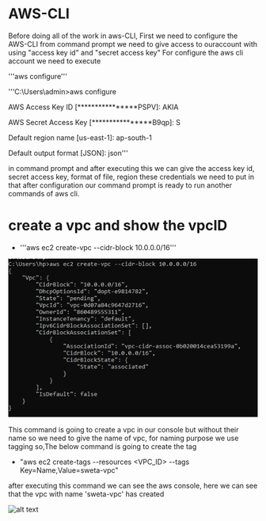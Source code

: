 # AWS-CLI
Before doing all of the work in aws-CLI, First we need to configure the AWS-CLI from command prompt we need to give access to ouraccount with using "access key id" and "secret access key"
For configure the aws cli account we need to execute 

'''aws configure''' 

'''C:\Users\admin>aws configure

AWS Access Key ID [****************PSPV]: AKIA

AWS Secret Access Key [****************B9qp]: S

Default region name [us-east-1]: ap-south-1

Default output format [JSON]: json'''


in command prompt and after executing this we can give the access key id, secret access key, format of file, region these credentials we need to put in that after configuration our command prompt is ready to run another commands of aws cli.
# create a vpc and show the vpcID
- '''aws  ec2 create-vpc --cidr-block 10.0.0.0/16'''

![alt text](https://github.com/Sweta-sweta/AWS-CLI/blob/main/Capture1.PNG)

This command is going to create a vpc in our console but without their name so we need to give the name of vpc, for naming purpose we use tagging so,The below command is going to create the tag
- "aws ec2 create-tags --resources <VPC_ID> --tags Key=Name,Value=sweta-vpc"

after executing this command we can see the aws console, here we can see that the vpc with name 'sweta-vpc' has created

![alt text]()






